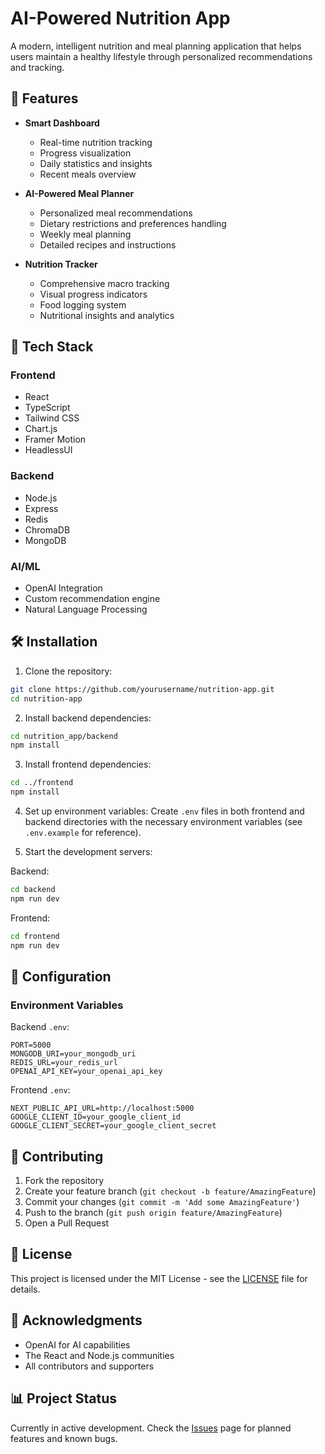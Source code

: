 # AI-Powered Nutrition App

A modern, intelligent nutrition and meal planning application that helps users maintain a healthy lifestyle through personalized recommendations and tracking.

## 🌟 Features

- **Smart Dashboard**
  - Real-time nutrition tracking
  - Progress visualization
  - Daily statistics and insights
  - Recent meals overview

- **AI-Powered Meal Planner**
  - Personalized meal recommendations
  - Dietary restrictions and preferences handling
  - Weekly meal planning
  - Detailed recipes and instructions

- **Nutrition Tracker**
  - Comprehensive macro tracking
  - Visual progress indicators
  - Food logging system
  - Nutritional insights and analytics

## 🚀 Tech Stack

### Frontend
- React
- TypeScript
- Tailwind CSS
- Chart.js
- Framer Motion
- HeadlessUI

### Backend
- Node.js
- Express
- Redis
- ChromaDB
- MongoDB

### AI/ML
- OpenAI Integration
- Custom recommendation engine
- Natural Language Processing

## 🛠 Installation

1. Clone the repository:
```bash
git clone https://github.com/yourusername/nutrition-app.git
cd nutrition-app
```

2. Install backend dependencies:
```bash
cd nutrition_app/backend
npm install
```

3. Install frontend dependencies:
```bash
cd ../frontend
npm install
```

4. Set up environment variables:
Create `.env` files in both frontend and backend directories with the necessary environment variables (see `.env.example` for reference).

5. Start the development servers:

Backend:
```bash
cd backend
npm run dev
```

Frontend:
```bash
cd frontend
npm run dev
```

## 🔧 Configuration

### Environment Variables

Backend `.env`:
```
PORT=5000
MONGODB_URI=your_mongodb_uri
REDIS_URL=your_redis_url
OPENAI_API_KEY=your_openai_api_key
```

Frontend `.env`:
```
NEXT_PUBLIC_API_URL=http://localhost:5000
GOOGLE_CLIENT_ID=your_google_client_id
GOOGLE_CLIENT_SECRET=your_google_client_secret
```

## 🤝 Contributing

1. Fork the repository
2. Create your feature branch (`git checkout -b feature/AmazingFeature`)
3. Commit your changes (`git commit -m 'Add some AmazingFeature'`)
4. Push to the branch (`git push origin feature/AmazingFeature`)
5. Open a Pull Request

## 📝 License

This project is licensed under the MIT License - see the [LICENSE](LICENSE) file for details.

## 🙏 Acknowledgments

- OpenAI for AI capabilities
- The React and Node.js communities
- All contributors and supporters

## 📊 Project Status

Currently in active development. Check the [Issues](https://github.com/yourusername/nutrition-app/issues) page for planned features and known bugs.
